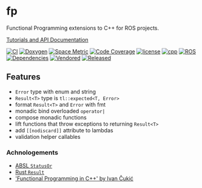 # fp

Functional Programming extensions to C++ for ROS projects.

[Tutorials and API Documentation](https://www.fplib.dev/)

[![CI](https://github.com/tylerjw/fp/actions/workflows/ci.yaml/badge.svg?branch=main)](https://github.com/tylerjw/fp/actions/workflows/ci.yaml?query=branch%3Amain)
[![Doxygen](https://github.com/tylerjw/fp/actions/workflows/doxygen.yaml/badge.svg?branch=main)](https://github.com/tylerjw/fp/actions/workflows/doxygen.yaml?query=branch%3Amain)
[![Space Metric](https://tylerjw.testspace.com/spaces/162241/badge?token=942f36be0e57d277368e06dd911d23098a89be84)](https://tylerjw.testspace.com/spaces/162241?utm_campaign=badge&utm_medium=referral&utm_source=test "Test Cases")
[![Code Coverage](https://codecov.io/gh/tylerjw/fp/branch/main/graph/badge.svg?token=W7uHKcY0ly)](https://codecov.io/gh/tylerjw/fp)
[![license](https://img.shields.io/github/license/tylerjw/fp)](https://github.com/tylerjw/fp/blob/main/LICENSE)
[![cpp](https://img.shields.io/badge/C%2B%2B-17-blue)](#)
[![ROS](https://img.shields.io/badge/ROS-rolling-blue)](#)
[![Dependencies](https://img.shields.io/badge/Dependencies-fmt%2C%20range--v3-blue)](#)
[![Vendored](https://img.shields.io/badge/Vendored-tl%3A%3Aexpected-blue)](https://tl.tartanllama.xyz/en/latest/api/expected.html#tl-expected)
[![Released](https://img.shields.io/badge/Released-bloomed-yellow)](#)

## Features

* `Error` type with enum and string
* `Result<T>` type is `tl::expected<T, Error>`
* format `Result<T>` and `Error` with fmt
* monadic bind overloaded `operator|`
* compose monadic functions
* lift functions that throw exceptions to returning `Result<T>`
* add `[[nodiscard]]` attribute to lambdas
* validation helper callables

### Achnologements

- [ABSL `StatusOr`](https://github.com/abseil/abseil-cpp/blob/master/absl/status/statusor.h)
- [Rust `Result`](https://doc.rust-lang.org/std/result/)
- ['Functional Programming in C++' by Ivan Čukić](https://www.manning.com/books/functional-programming-in-c-plus-plus)
